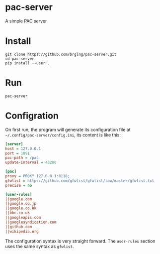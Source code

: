 # pac-server

A simple PAC server

# Install

    git clone https://github.com/brglng/pac-server.git
    cd pac-server
    pip install --user .

# Run

    pac-server

# Configration

On first run, the program will generate its configuration file at
`~/.config/pac-server/config.ini`, its content is like this:

```ini
[server]
host = 127.0.0.1
port = 1091
pac-path = /pac
update-interval = 43200

[pac]
proxy = PROXY 127.0.0.1:8118;
gfwlist = https://github.com/gfwlist/gfwlist/raw/master/gfwlist.txt
precise = no

[user-rules]
||google.com
||google.co.jp
||google.co.hk
||bbc.co.uk
||googleapis.com
||googlesyndication.com
||github.com
||wikipedia.org
```

The configuration syntax is very straight forward. The `user-rules` section
uses the same syntax as `gfwlist`.

<!-- vim: cc=79
-->
